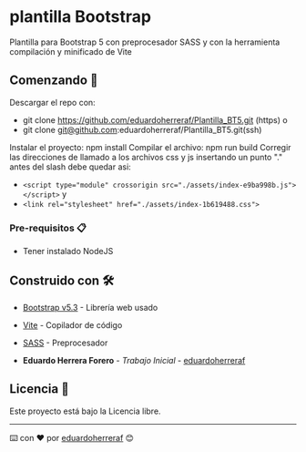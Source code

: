 # plantilla Bootstrap

Plantilla para Bootstrap 5 con preprocesador SASS y con la herramienta compilación y minificado de Vite

## Comenzando 🚀

Descargar el repo con:

- git clone <https://github.com/eduardoherreraf/Plantilla_BT5.git> (https) o
- git clone <git@github.com>:eduardoherreraf/Plantilla_BT5.git(ssh)

Instalar el proyecto: npm install
Compilar el archivo: npm run build
Corregir las direcciones de llamado a los archivos css y js insertando un punto "." antes del slash debe quedar asi:

- ```<script type="module" crossorigin src="./assets/index-e9ba998b.js"></script>``` y
- ```<link rel="stylesheet" href="./assets/index-1b619488.css">```

### Pre-requisitos 📋

- Tener instalado NodeJS

## Construido con 🛠️

- [Bootstrap v5.3](https://getbootstrap.com/) - Librería web usado
- [Vite](https://vitejs.dev/) - Copilador de código
- [SASS](https://sass-lang.com/) - Preprocesador

- **Eduardo Herrera Forero** - _Trabajo Inicial_ - [eduardoherreraf](https://github.com/eduardoherreraf)

## Licencia 📄

Este proyecto está bajo la Licencia libre.

---
⌨️ con ❤️ por [eduardoherreraf](https://github.com/eduardoherreraf) 😊
